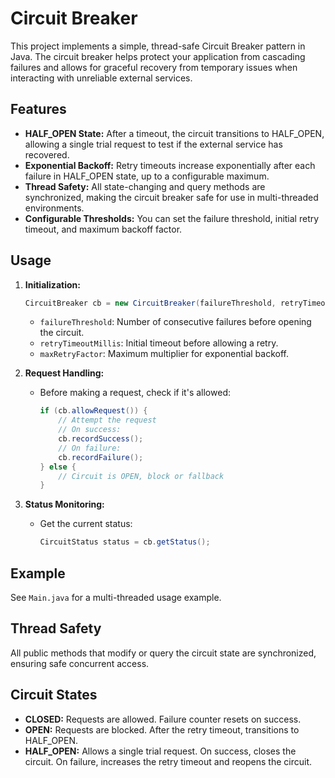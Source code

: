 # Circuit Breaker

This project implements a simple, thread-safe Circuit Breaker pattern in Java. The circuit breaker helps protect your application from cascading failures and allows for graceful recovery from temporary issues when interacting with unreliable external services.

## Features

- **HALF_OPEN State:** After a timeout, the circuit transitions to HALF_OPEN, allowing a single trial request to test if the external service has recovered.
- **Exponential Backoff:** Retry timeouts increase exponentially after each failure in HALF_OPEN state, up to a configurable maximum.
- **Thread Safety:** All state-changing and query methods are synchronized, making the circuit breaker safe for use in multi-threaded environments.
- **Configurable Thresholds:** You can set the failure threshold, initial retry timeout, and maximum backoff factor.

## Usage

1. **Initialization:**
   ```java
   CircuitBreaker cb = new CircuitBreaker(failureThreshold, retryTimeoutMillis, maxRetryFactor);
   ```
   - `failureThreshold`: Number of consecutive failures before opening the circuit.
   - `retryTimeoutMillis`: Initial timeout before allowing a retry.
   - `maxRetryFactor`: Maximum multiplier for exponential backoff.

2. **Request Handling:**
   - Before making a request, check if it's allowed:
     ```java
     if (cb.allowRequest()) {
         // Attempt the request
         // On success:
         cb.recordSuccess();
         // On failure:
         cb.recordFailure();
     } else {
         // Circuit is OPEN, block or fallback
     }
     ```

3. **Status Monitoring:**
   - Get the current status:
     ```java
     CircuitStatus status = cb.getStatus();
     ```

## Example

See `Main.java` for a multi-threaded usage example.

## Thread Safety

All public methods that modify or query the circuit state are synchronized, ensuring safe concurrent access.

## Circuit States

- **CLOSED:** Requests are allowed. Failure counter resets on success.
- **OPEN:** Requests are blocked. After the retry timeout, transitions to HALF_OPEN.
- **HALF_OPEN:** Allows a single trial request. On success, closes the circuit. On failure, increases the retry timeout and reopens the circuit.
